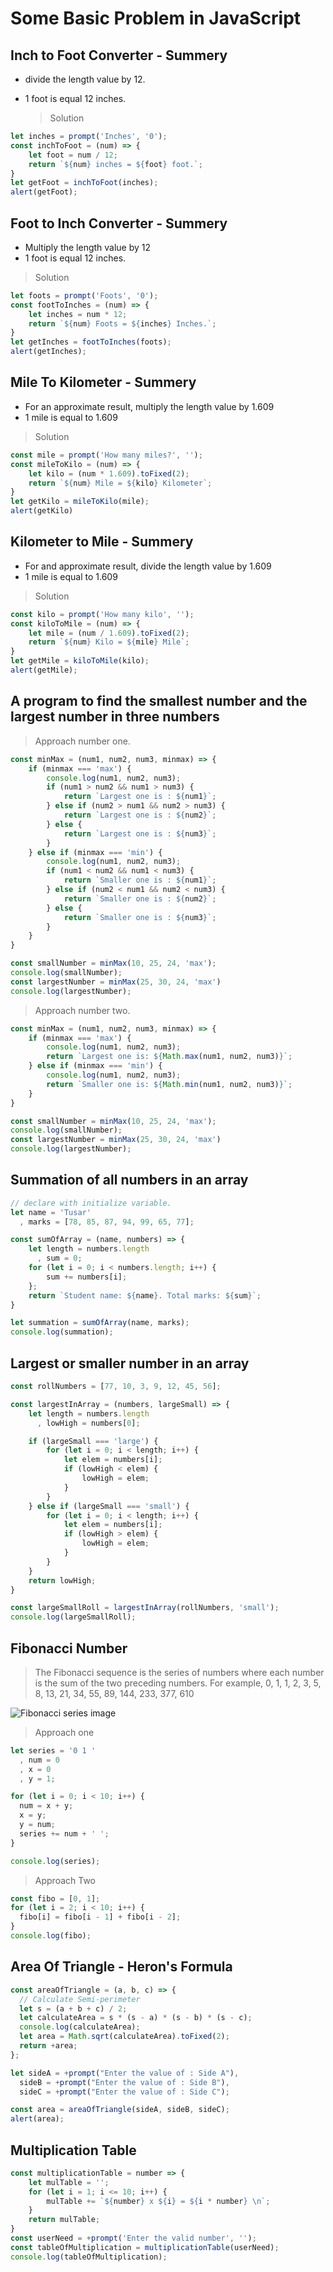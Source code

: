 # Some Basic Problem in JavaScript

## Inch to Foot Converter - Summery

- divide the length value by 12.
- 1 foot is equal 12 inches.

  > Solution

```JavaScript
let inches = prompt('Inches', '0');
const inchToFoot = (num) => {
    let foot = num / 12;
    return `${num} inches = ${foot} foot.`;
}
let getFoot = inchToFoot(inches);
alert(getFoot);
```

## Foot to Inch Converter - Summery

- Multiply the length value by 12
- 1 foot is equal 12 inches.

> Solution

```JavaScript
let foots = prompt('Foots', '0');
const footToInches = (num) => {
    let inches = num * 12;
    return `${num} Foots = ${inches} Inches.`;
}
let getInches = footToInches(foots);
alert(getInches);
```

## Mile To Kilometer - Summery

- For an approximate result, multiply the length value by 1.609
- 1 mile is equal to 1.609

> Solution

```JavaScript
const mile = prompt('How many miles?', '');
const mileToKilo = (num) => {
    let kilo = (num * 1.609).toFixed(2);
    return `${num} Mile = ${kilo} Kilometer`;
}
let getKilo = mileToKilo(mile);
alert(getKilo)
```

## Kilometer to Mile - Summery

- For and approximate result, divide the length value by 1.609
- 1 mile is equal to 1.609

> Solution

```JavaScript
const kilo = prompt('How many kilo', '');
const kiloToMile = (num) => {
    let mile = (num / 1.609).toFixed(2);
    return `${num} Kilo = ${mile} Mile`;
}
let getMile = kiloToMile(kilo);
alert(getMile);
```

## A program to find the smallest number and the largest number in three numbers

> Approach number one.

```JavaScript
const minMax = (num1, num2, num3, minmax) => {
    if (minmax === 'max') {
        console.log(num1, num2, num3);
        if (num1 > num2 && num1 > num3) {
            return `Largest one is : ${num1}`;
        } else if (num2 > num1 && num2 > num3) {
            return `Largest one is : ${num2}`;
        } else {
            return `Largest one is : ${num3}`;
        }
    } else if (minmax === 'min') {
        console.log(num1, num2, num3);
        if (num1 < num2 && num1 < num3) {
            return `Smaller one is : ${num1}`;
        } else if (num2 < num1 && num2 < num3) {
            return `Smaller one is : ${num2}`;
        } else {
            return `Smaller one is : ${num3}`;
        }
    }
}

const smallNumber = minMax(10, 25, 24, 'max');
console.log(smallNumber);
const largestNumber = minMax(25, 30, 24, 'max')
console.log(largestNumber);
```

> Approach number two.

```JavaScript
const minMax = (num1, num2, num3, minmax) => {
    if (minmax === 'max') {
        console.log(num1, num2, num3);
        return `Largest one is: ${Math.max(num1, num2, num3)}`;
    } else if (minmax === 'min') {
        console.log(num1, num2, num3);
        return `Smaller one is: ${Math.min(num1, num2, num3)}`;
    }
}

const smallNumber = minMax(10, 25, 24, 'max');
console.log(smallNumber);
const largestNumber = minMax(25, 30, 24, 'max')
console.log(largestNumber);
```

## Summation of all numbers in an array

```JavaScript
// declare with initialize variable.
let name = 'Tusar'
  , marks = [78, 85, 87, 94, 99, 65, 77];

const sumOfArray = (name, numbers) => {
    let length = numbers.length
      , sum = 0;
    for (let i = 0; i < numbers.length; i++) {
        sum += numbers[i];
    };
    return `Student name: ${name}. Total marks: ${sum}`;
}

let summation = sumOfArray(name, marks);
console.log(summation);
```

## Largest or smaller number in an array

```JavaScript
const rollNumbers = [77, 10, 3, 9, 12, 45, 56];

const largestInArray = (numbers, largeSmall) => {
    let length = numbers.length
      , lowHigh = numbers[0];

    if (largeSmall === 'large') {
        for (let i = 0; i < length; i++) {
            let elem = numbers[i];
            if (lowHigh < elem) {
                lowHigh = elem;
            }
        }
    } else if (largeSmall === 'small') {
        for (let i = 0; i < length; i++) {
            let elem = numbers[i];
            if (lowHigh > elem) {
                lowHigh = elem;
            }
        }
    }
    return lowHigh;
}

const largeSmallRoll = largestInArray(rollNumbers, 'small');
console.log(largeSmallRoll);
```

## Fibonacci Number

> The Fibonacci sequence is the series of numbers where each number is the sum of the two preceding numbers. For example, 0, 1, 1, 2, 3, 5, 8, 13, 21, 34, 55, 89, 144, 233, 377, 610

![Fibonacci series image](./images/fibonacci-sequence.png)

> Approach one

```JavaScript
let series = '0 1 '
  , num = 0
  , x = 0
  , y = 1;

for (let i = 0; i < 10; i++) {
  num = x + y;
  x = y;
  y = num;
  series += num + ' ';
}

console.log(series);
```

> Approach Two

```JavaScript
const fibo = [0, 1];
for (let i = 2; i < 10; i++) {
  fibo[i] = fibo[i - 1] + fibo[i - 2];
}
console.log(fibo);
```

## Area Of Triangle - Heron's Formula

```JavaScript
const areaOfTriangle = (a, b, c) => {
  // Calculate Semi-perimeter
  let s = (a + b + c) / 2;
  let calculateArea = s * (s - a) * (s - b) * (s - c);
  console.log(calculateArea);
  let area = Math.sqrt(calculateArea).toFixed(2);
  return +area;
};

let sideA = +prompt("Enter the value of : Side A"),
  sideB = +prompt("Enter the value of : Side B"),
  sideC = +prompt("Enter the value of : Side C");

const area = areaOfTriangle(sideA, sideB, sideC);
alert(area);
```

## Multiplication Table

```JavaScript
const multiplicationTable = number => {
    let mulTable = '';
    for (let i = 1; i <= 10; i++) {
        mulTable += `${number} x ${i} = ${i * number} \n`;
    }
    return mulTable;
}
const userNeed = +prompt('Enter the valid number', '');
const tableOfMultiplication = multiplicationTable(userNeed);
console.log(tableOfMultiplication);
```
